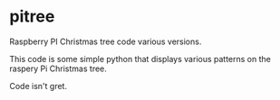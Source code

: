 # pitree
Raspberry PI Christmas tree code various versions.

This code is some simple python that displays various patterns on the raspery Pi Christmas tree.

Code isn't gret.
